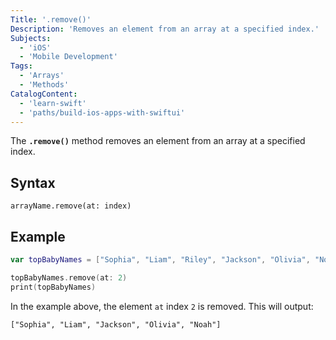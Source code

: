 ```yaml
---
Title: '.remove()'
Description: 'Removes an element from an array at a specified index.'
Subjects:
  - 'iOS'
  - 'Mobile Development'
Tags:
  - 'Arrays'
  - 'Methods'
CatalogContent:
  - 'learn-swift'
  - 'paths/build-ios-apps-with-swiftui'
---
```


The **`.remove()`** method removes an element from an array at a specified index.

## Syntax

```pseudo
arrayName.remove(at: index)
```

## Example

```swift
var topBabyNames = ["Sophia", "Liam", "Riley", "Jackson", "Olivia", "Noah"]

topBabyNames.remove(at: 2)
print(topBabyNames)
```

In the example above, the element `at` index `2` is removed. This will output:

```shell
["Sophia", "Liam", "Jackson", "Olivia", "Noah"]
```
